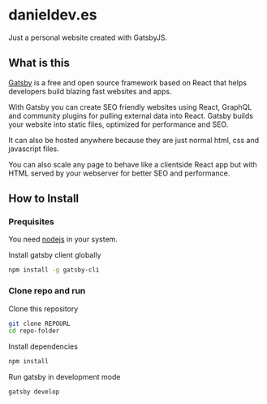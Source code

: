 # danieldev.es

Just a personal website created with GatsbyJS.

## What is this

[Gatsby](https://www.gatsbyjs.org/) is a free and open source framework based on React that helps developers build blazing fast websites and apps.

With Gatsby you can create SEO friendly websites using React, GraphQL and community plugins for pulling external data into React. Gatsby builds your website into static files, optimized for performance and SEO.

It can also be hosted anywhere because they are just normal html, css and javascript files.

You can also scale any page to behave like a clientside React app but with HTML served by your webserver for better SEO and performance.

## How to Install

### Prequisites

You need [nodejs](https://nodejs.org/en/download/) in your system.

Install gatsby client globally

```sh
npm install -g gatsby-cli
```

### Clone repo and run

Clone this repository

```sh
git clone REPOURL
cd repo-folder
```

Install dependencies

```sh
npm install
```

Run gatsby in development mode

```sh
gatsby develop
```